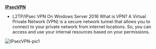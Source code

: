 **[IPsecVPN](https://ghost0000heavy.github.io/IPsecVPN)**

* L2TP/IPsec VPN On Windows Server 2016
   What is VPN?
A Virtual Private Network (VPN) is a secure network tunnel that allows you to connect to your private network from internet locations. So, you can access and use your internal resources based on your permissions.


 ![IPsecVPN-pic1](xx.jpg)

